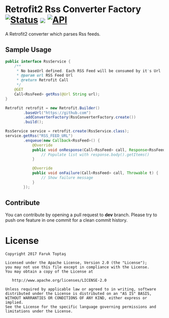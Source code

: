 # Retrofit2 Rss Converter Factory [![Status](https://travis-ci.org/faruktoptas/RetrofitRssConverterFactory.svg?branch=master)](https://travis-ci.org/faruktoptas/RetrofitRssConverterFactory) [![](https://jitpack.io/v/faruktoptas/RetrofitRssConverterFactory.svg)](https://jitpack.io/#faruktoptas/RetrofitRssConverterFactory) [![API](https://img.shields.io/badge/API-10%2B-blue.svg?style=flat)](https://android-arsenal.com/api?level=10)

A Retrofit2 converter which parses Rss feeds.

## Sample Usage
```java
public interface RssService {
    /**
     * No baseUrl defined. Each RSS Feed will be consumed by it's Url
     * @param url RSS Feed Url
     * @return Retrofit Call
     */
    @GET
    Call<RssFeed> getRss(@Url String url);
}
```

```java
Retrofit retrofit = new Retrofit.Builder()
        .baseUrl("https://github.com")
        .addConverterFactory(RssConverterFactory.create())
        .build();

RssService service = retrofit.create(RssService.class);
service.getRss("RSS_FEED_URL")
        .enqueue(new Callback<RssFeed>() {
            @Override
            public void onResponse(Call<RssFeed> call, Response<RssFeed> response) {
                // Populate list with response.body().getItems()
            }

            @Override
            public void onFailure(Call<RssFeed> call, Throwable t) {
                // Show failure message
            }
        });
```

## Contribute
You can contribute by opening a pull request to **dev** branch.
Please try to push one feature in one commit for a clean commit history.

License
=======

    Copyright 2017 Faruk Toptaş

    Licensed under the Apache License, Version 2.0 (the "License");
    you may not use this file except in compliance with the License.
    You may obtain a copy of the License at

       http://www.apache.org/licenses/LICENSE-2.0

    Unless required by applicable law or agreed to in writing, software
    distributed under the License is distributed on an "AS IS" BASIS,
    WITHOUT WARRANTIES OR CONDITIONS OF ANY KIND, either express or implied.
    See the License for the specific language governing permissions and
    limitations under the License.
